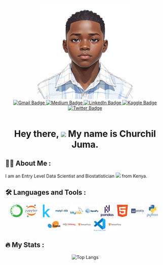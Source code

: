 <div id="header"  align="center" >
    <!-- Profile Image -->
  <picture >
  <img alt = "ChurchilJuma Profile Pic" src="https://github.com/Chacho-Juma/Chacho-Juma/blob/72903b864391838bc5ab410a62fb4bb10ddcc352/images/ChurchilJuma.png"  width="300" height = "300" >
</picture>
  <!-- Profile Badges -->
  <div id="badges">
  <a href="mailto: ochiengchurchil75@gmail.com?cc=churchiljuma75@gmail.com" target="_blank">
    <img src="https://img.shields.io/badge/Gmail-EA4335?style=flat&logo=gmail&logoColor=white" alt="Gmail Badge"/>
  </a>
  <a href="https://medium.com/@churchiljuma75/" target="_blank">
    <img src="https://img.shields.io/badge/Medium-12100E?style=flat&logo=medium&logoColor=white" alt="Medium Badge"/>
  </a>
  <a href="https://www.linkedin.com/in/churchiljuma/">
    <img src="https://img.shields.io/badge/LinkedIn-0077B5?style=flat&logo=linkedin&logoColor=white" alt="LinkedIn Badge"/>
  </a>   
  <a href="https://www.kaggle.com/churchiljuma/code/">
    <img src="https://img.shields.io/badge/Kaggle-20BEFF?style=flat&logo=Kaggle&logoColor=white" alt="Kaggle Badge"/>
  </a>
  <a href="https://x.com/chacho_juma/">
    <img src="https://img.shields.io/badge/Twitter-000000?style=flat&logo=x&logoColor=white" alt="Twitter Badge"/>
  </a>
  </div>
  <!-- Profile Views Counter -->
  <div>  
    <img src="https://komarev.com/ghpvc/?username=Chacho-Juma&style=flat-square&color=blue" alt=""/>
  </div>
  <!-- Introduction - Names-->
  <h1>
  Hey there,
  <img src="https://media.giphy.com/media/hvRJCLFzcasrR4ia7z/giphy.gif" width="30px"/>
  My name is <strong>Churchil Juma.</strong>
  </h1>
</div>

## :man_technologist: About Me :

I am an Entry Level Data Scientist and Biostatistician <img src="https://media.giphy.com/media/WUlplcMpOCEmTGBtBW/giphy.gif" width="30"> from Kenya.
<!--
[![Linkedin Badge](https://img.shields.io/badge/LinkedIn-0077B5?style=flat&logo=Linkedin&logoColor=white)]("https://www.linkedin.com/in/churchiljuma/")
[![Gmail Badge](https://img.shields.io/badge/Gmail-EA4335?style=flat&logo=gmail&logoColor=white)]("mailto:ochiengchurchil75@gmail.com?cc=churchiljuma75@gmail.com")
-->
## :hammer_and_wrench: Languages and Tools :

<div align = "center">
  <img src="https://github.com/devicons/devicon/blob/master/icons/anaconda/anaconda-original.svg" title="Anaconda" alt="Anaconda" width="40" height="40"/>&nbsp;
  <img src="https://github.com/devicons/devicon/blob/master/icons/jupyter/jupyter-original-wordmark.svg" title="Jupyter" alt="Jupyter" width="40" height="40"/>&nbsp;
  <img src="https://github.com/devicons/devicon/blob/master/icons/kaggle/kaggle-original.svg" title="kaggle" alt="Kaggle" width="40" height="40"/>&nbsp;
  <img src="https://github.com/devicons/devicon/blob/master/icons/matplotlib/matplotlib-original-wordmark.svg" title="Matplotlib" alt="Matplotlib" width="40" height="40"/>&nbsp;
  <img src="https://github.com/devicons/devicon/blob/master/icons/mysql/mysql-original-wordmark.svg" title="MySQL"  alt="MySQL" width="40" height="40"/>&nbsp;
  <img src="https://github.com/devicons/devicon/blob/master/icons/numpy/numpy-original-wordmark.svg" title="Numpy" alt="Numpy " width="40" height="40"/>&nbsp;
  <img src="https://github.com/devicons/devicon/blob/master/icons/pandas/pandas-original-wordmark.svg"  title="Pandas" alt="Pandas" width="40" height="40"/>&nbsp;
  <img src="https://github.com/devicons/devicon/blob/master/icons/html5/html5-original.svg" title="HTML5" alt="HTML" width="40" height="40"/>&nbsp;
  <img src="https://github.com/devicons/devicon/blob/master/icons/plotly/plotly-original-wordmark.svg" title="Plotly" alt="Plotly" width="40" height="40"/>&nbsp;
  <img src="https://github.com/devicons/devicon/blob/master/icons/python/python-original-wordmark.svg" title="Python" alt="Python" width="40" height="40"/>&nbsp;
  <img src="https://github.com/devicons/devicon/blob/master/icons/scikitlearn/scikitlearn-original.svg" title="ScikitLearn"  alt="ScikitLearn" width="40" height="40"/>&nbsp;
  <img src="https://github.com/devicons/devicon/blob/master/icons/sqlalchemy/sqlalchemy-original-wordmark.svg" title="SQLAlchemy" alt="SQLAlchemy" width="40" height="40"/>&nbsp;
  <img src="https://github.com/devicons/devicon/blob/master/icons/tensorflow/tensorflow-original-wordmark.svg" title="TensorFlow" alt="TensorFlow" width="40" height="40"/>&nbsp;
  <img src="https://github.com/devicons/devicon/blob/master/icons/vscode/vscode-original-wordmark.svg" title="VSCode" alt="VSCode" width="40" height="40"/>&nbsp;
  <img src="https://github.com/devicons/devicon/blob/master/icons/tensorflow/tensorflow-original-wordmark.svg" title="TensorFlow" alt="TensorFlow" width="40" height="40"/>&nbsp;
  </div>

  ## :fire: My Stats :
  <div align = "center"
  <a href="https://github.com/anuraghazra/github-readme-stats">
    <img src="https://github-readme-stats.vercel.app/api/top-langs/?username=Chacho-Juma&layout=compact&theme=vision-friendly-dark" alt="Top Langs" />
    </a>
  </div>
  


 <!--
**Chacho-Juma/Chacho-Juma** is a ✨ _special_ ✨ repository because its `README.md` (this file) appears on your GitHub profile.

Here are some ideas to get you started:

- 🔭 I’m currently working on ...
- 🌱 I’m currently learning ...
- 👯 I’m looking to collaborate on ...
- 🤔 I’m looking for help with ...
- 💬 Ask me about ...
- 📫 How to reach me: ...
- 😄 Pronouns: ...
- ⚡ Fun fact: ...
-->

